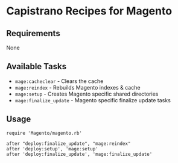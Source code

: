 Capistrano Recipes for Magento
======


Requirements
-----------------
None

Available Tasks
-----------------
* `mage:cacheclear` - Clears the cache
* `mage:reindex` - Rebuilds Magento indexes & cache
* `mage:setup` - Creates Magento specific shared directories
* `mage:finalize_update` - Magento specific finalize update tasks

Usage
-----------------
````
require 'Magento/magento.rb'

after "deploy:finalize_update", "mage:reindex"
after 'deploy:setup', 'mage:setup'
after 'deploy:finalize_update', 'mage:finalize_update'
````